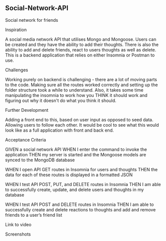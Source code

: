 ## Social-Network-API
Social network for friends

Inspiration

A social media network API that utilises Mongo and Mongoose. Users can be created and they have the ability to add their thoughts. There is also the ability to add and delete friends, react to users thoughts as well as delete. This is a backend application that relies on either Insomnia or Postman to use.

Challenges

Working purely on backend is challenging - there are a lot of moving parts to the code. Making sure all the routes worked correctly and setting up the folder structure took a while to understand. Also, it takes some time manipulating the insomnia to work how you THINK it should work and figuring out why it doesn't do what you think it should. 


Further Development

Adding a front end to this, based on user input as opposed to seed data. Allowing users to follow each other. It would be cool to see what this would look like as a full application with front and back end. 

Acceptance Criteria

GIVEN a social network API
WHEN I enter the command to invoke the application
THEN my server is started and the Mongoose models are synced to the MongoDB database

WHEN I open API GET routes in Insomnia for users and thoughts
THEN the data for each of these routes is displayed in a formatted JSON

WHEN I test API POST, PUT, and DELETE routes in Insomnia
THEN I am able to successfully create, update, and delete users and thoughts in my database

WHEN I test API POST and DELETE routes in Insomnia
THEN I am able to successfully create and delete reactions to thoughts and add and remove friends to a user’s friend list

Link to video


Screenshots


